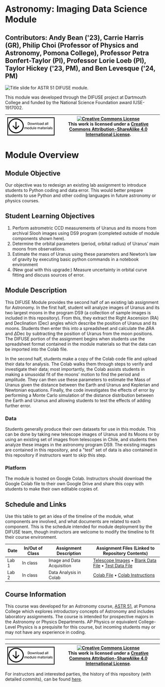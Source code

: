# Astronomy: Imaging Data Science Module 

## Contributors: Andy Bean ('23), Carrie Harris (GR), Philip Choi (Professor of Physics and Astronomy, Pomona College), Professor Petra Bonfert-Taylor (PI), Professor Lorie Loeb (PI), Taylor Hickey ('23, PM), and Ben Levesque ('24, PM)  

![Title slide for ASTR 51 DIFUSE module.](repository-assets/DIFUSE-ASTR51.png)

This module was developed through the DIFUSE project at Dartmouth College and funded by the National Science Foundation award IUSE-1917002.


| <a href="https://github.com/difuse-dartmouth/public-module-template/archive/refs/heads/main.zip"><img src="https://github.com/difuse-dartmouth/.github/blob/main/profile/images/download-all.png" alt="Download the entire module" align="center" style="width: 4in;"></a>| <a rel="license" href="http://creativecommons.org/licenses/by-sa/4.0/"><img alt="Creative Commons License" style="width=2in" src="https://i.creativecommons.org/l/by-sa/4.0/88x31.png" /><br></a>This work is licensed under a <a rel="license" href="http://creativecommons.org/licenses/by-sa/4.0/">Creative Commons Attribution-ShareAlike 4.0 International License</a>. |
|---------|----------|


# Module Overview
## Module Objective 
Our objective was to redesign an existing lab assignment to introduce students to Python coding and data error. This would better prepare students to use Python and other coding languages in future astronomy or physics courses.


## Student Learning Objectives
1. Perform astrometric CCD measurements of Uranus and its moons from archival Slooh images using DS9 program (completed outside of module components shown here).
2. Determine the orbital parameters (period, orbital radius) of Uranus’ main moons from observations.
3. Estimate the mass of Uranus using these parameters and Newton’s law of gravity by executing basic python commands in a notebook environment
4. (New goal with this upgrade:) Measure uncertainty in orbital curve fitting and discuss sources of error.

## Module Description
This DIFUSE Module provides the second half of an existing lab assignment for Astronomy. In the first half, student will analyze images of Uranus and its two largest moons in the program DS9 (a collection of sample images is included in this repository). From this, they extract the Right Ascension (RA) and Declination (Dec) angles which describe the position of Uranus and its moons. Students then enter this into a spreadsheet and calculate the $\Delta$RA and $\Delta$Dec by subtracting the position of Uranus from the moon positions. The DIFUSE portion of the assignment begins when students use the spreadsheet format contained in the module materials so that the data can be imported into the Colab file. 

In the second half, students make a copy of the Colab code file and upload their data for analysis. The Colab walks them through steps to verify and investigate their data; most importantly, the Colab assists students in making a sinusoidal fit of the moons' motion to find the period and amplitude. They can then use these parameters to estimate the Mass of Uranus given the distance between the Earth and Uranus and Keplerian and Newtonian equations. Finally, the code investigates the effects of error by performing a Monte Carlo simulation of the distance distribution between the Earth and Uranus and allowing students to test the effects of adding further error.

### Data
Students generally produce their own datasets for use in this module. This can be done by taking new telescope images of Uranus and its Moons or by using an existing set of images from telescopes in Chile, and students then analyze these images in the astronomy program DS9. The existing images are contained in this repository, and a "test" set of data is also contained in this repository if instructors want to skip this step.

### Platform
The module is hosted on Google Colab. Instructors should download the Google Colab file to their own Google Drive and share this copy with students to make their own editable copies of. 

## Schedule and Links
Use this table to get an idea of the timeline of the module, what components are involved, and what documents are related to each component. This is the schedule intended for module deployment by the DIFUSE team, though instructors are welcome to modify the timeline to fit their course environment.

| Date             |  In/Out of Class | Assignment Description                     | Assignment Files (Linked to Repository Contents) |
|------------------|-----------------|--------------------------------------------------|--------------------------------------------------|
| Lab 1   | In class      | Image and Data Acquisition  | [Telescope Images](completed_module/data/Chile_canary_astron_2021/) • [Blank Data File](completed_module/data/Blank_Uranus_Data.csv/) • [Test Data File](completed_module/data/Test_VG_Uranus_Data.csv/) |
| Lab 2   | In class      | Data Analysis in Colab      | [Colab File](completed_module/components/assignment2/DIFUSE_Astro_Imaging_Colab_v_1_4.ipynb/) • [Colab Instructions](completed_module/components/assignment2/Astro-Imaging%20Colab%20Instructions.pdf/) |

## Course Information
This course was developed for an Astronomy course, <a href="https://catalog.pomona.edu/content.php?catoid=43&catoid=43&navoid=8669&filter%5Bitem_type%5D=3&filter%5Bonly_active%5D=1&filter%5B3%5D=1&filter%5Bcpage%5D=3#/usr/local/webroot/acalog-legacy/shared/htdocs_gateway/ajax/preview_course.php:~:text=ASTR051%20PO%20%2D%20Advanced%20Introductory%20Astronomy">ASTR 51</a>, at Pomona College which explores introductory concepts of Astronomy and includes laboratory assignments. The course is intended for prospective majors in the Astronomy or Physics Departments. AP Physics or equivalent College-Level Physics is a prequisite for this course, but incoming students may or may not have any experience in coding.

---

| <a href="https://github.com/difuse-dartmouth/public-module-template/archive/refs/heads/main.zip"><img src="https://github.com/difuse-dartmouth/.github/blob/main/profile/images/download-all.png" alt="Download the entire module" align="center" style="width: 4in;"></a>| <a rel="license" href="http://creativecommons.org/licenses/by-sa/4.0/"><img alt="Creative Commons License" style="width=2in" src="https://i.creativecommons.org/l/by-sa/4.0/88x31.png" /><br></a>This work is licensed under a <a rel="license" href="http://creativecommons.org/licenses/by-sa/4.0/">Creative Commons Attribution-ShareAlike 4.0 International License</a>. |
|---------|----------|

For instructors and interested parties, the history of this repository (with detailed commits), can be found [here](https://github.com/difuse-dartmouth/SOCY34_F21/commits/main/).
